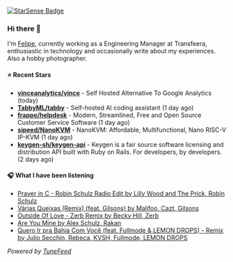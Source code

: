 <a href="https://starsense.app/developer-types" target="_blank"><img src="https://starsense.app/api/badge/?user=valtlfelipe" alt="StarSense Badge"></a>

### Hi there 👋

I'm [Felipe](https://felipevm.com), currently working as a Engineering Manager at Transfeera, enthusiastic in technology and occasionally write about my experiences. Also a hobby photographer.

#### ⭐ Recent Stars
- **[vinceanalytics/vince](https://github.com/vinceanalytics/vince)** - Self Hosted Alternative To Google Analytics (today)
- **[TabbyML/tabby](https://github.com/TabbyML/tabby)** - Self-hosted AI coding assistant (1 day ago)
- **[frappe/helpdesk](https://github.com/frappe/helpdesk)** - Modern, Streamlined, Free and Open Source Customer Service Software (1 day ago)
- **[sipeed/NanoKVM](https://github.com/sipeed/NanoKVM)** - NanoKVM: Affordable, Multifunctional, Nano RISC-V IP-KVM (1 day ago)
- **[keygen-sh/keygen-api](https://github.com/keygen-sh/keygen-api)** - Keygen is a fair source software licensing and distribution API built with Ruby on Rails. For developers, by developers. (2 days ago)

#### 🎧 What I have been listening
- [Prayer in C - Robin Schulz Radio Edit by Lilly Wood and The Prick, Robin Schulz](https://open.spotify.com/track/5fnA9mkIfScSqHIpeDyvck)
- [Várias Queixas (Remix) (feat. Gilsons) by Malifoo, Cazt, Gilsons](https://open.spotify.com/track/1GThrHo1eJgmO8hT3v1Oc7)
- [Outside Of Love - Zerb Remix by Becky Hill, Zerb](https://open.spotify.com/track/7pO5CuNmPjoG2c27YWliB5)
- [Are You Mine by Alex Schulz, Rakan](https://open.spotify.com/track/4kIYLdQ0eoiZaVrGVWLvqn)
- [Quero Ir pra Bahia Com Você (feat. Fullmode &amp; LEMON DROPS) - Remix by Julio Secchin, Rebeca, KVSH, Fullmode, LEMON DROPS](https://open.spotify.com/track/6KZ3fRoXzE9ksxfjdwTblu)

_Powered by [TuneFeed](https://tunefeed.app?ref=github.com)_


